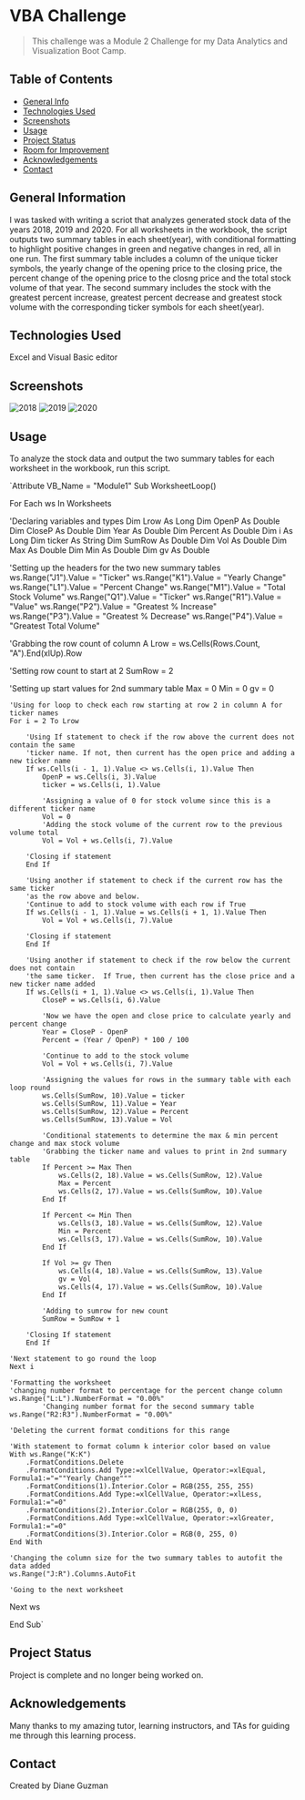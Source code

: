 # VBA Challenge
> This challenge was a Module 2 Challenge for my Data Analytics and Visualization Boot Camp.  

## Table of Contents
* [General Info](#general-information)
* [Technologies Used](#technologies-used)
* [Screenshots](#screenshots)
* [Usage](#usage)
* [Project Status](#project-status)
* [Room for Improvement](#room-for-improvement)
* [Acknowledgements](#acknowledgements)
* [Contact](#contact)


## General Information
I was tasked with writing a scriot that analyzes generated stock data of the years 2018, 2019 and 2020. For all worksheets in the workbook, the script outputs two summary tables in each sheet(year), with conditional formatting to highlight positive changes in green and negative changes in red, all in one run.  The first summary table includes a column of the unique ticker symbols, the yearly change of the opening price to the closing price, the percent change of the opening price to the closng price and the total stock volume of that year.  The second summary includes the stock with the greatest percent increase, greatest percent decrease and greatest stock volume with the corresponding ticker symbols for each sheet(year).


## Technologies Used
Excel and Visual Basic editor


## Screenshots
![2018](https://user-images.githubusercontent.com/117790100/207243880-041e7efd-ffcf-47c1-83a4-be099843748c.png)
![2019](https://user-images.githubusercontent.com/117790100/207243885-e87d355a-284b-44cd-b8ff-695f148974a2.png)
![2020](https://user-images.githubusercontent.com/117790100/207243898-ed4a8d21-c983-46b3-a0e5-5bc45342ee1c.png)


## Usage
To analyze the stock data and output the two summary tables for each worksheet in the workbook, run this script.

`Attribute VB_Name = "Module1"
Sub WorksheetLoop()

For Each ws In Worksheets

'Declaring variables and types
Dim Lrow As Long
Dim OpenP As Double
Dim CloseP As Double
Dim Year As Double
Dim Percent As Double
Dim i As Long
Dim ticker As String
Dim SumRow As Double
Dim Vol As Double
Dim Max As Double
Dim Min As Double
Dim gv As Double

'Setting up the headers for the two new summary tables
ws.Range("J1").Value = "Ticker"
ws.Range("K1").Value = "Yearly Change"
ws.Range("L1").Value = "Percent Change"
ws.Range("M1").Value = "Total Stock Volume"
ws.Range("Q1").Value = "Ticker"
ws.Range("R1").Value = "Value"
ws.Range("P2").Value = "Greatest % Increase"
ws.Range("P3").Value = "Greatest % Decrease"
ws.Range("P4").Value = "Greatest Total Volume"

'Grabbing the row count of column A
Lrow = ws.Cells(Rows.Count, "A").End(xlUp).Row

'Setting row count to start at 2
SumRow = 2

'Setting up start values for 2nd summary table
Max = 0
Min = 0
gv = 0

    'Using for loop to check each row starting at row 2 in column A for ticker names
    For i = 2 To Lrow
    
        'Using If statement to check if the row above the current does not contain the same
        'ticker name. If not, then current has the open price and adding a new ticker name
        If ws.Cells(i - 1, 1).Value <> ws.Cells(i, 1).Value Then
            OpenP = ws.Cells(i, 3).Value
            ticker = ws.Cells(i, 1).Value
            
            'Assigning a value of 0 for stock volume since this is a different ticker name
            Vol = 0
            'Adding the stock volume of the current row to the previous volume total
            Vol = Vol + ws.Cells(i, 7).Value

        'Closing if statement
        End If
        
        'Using another if statement to check if the current row has the same ticker
        'as the row above and below.
        'Continue to add to stock volume with each row if True
        If ws.Cells(i - 1, 1).Value = ws.Cells(i + 1, 1).Value Then
            Vol = Vol + ws.Cells(i, 7).Value
            
        'Closing if statement
        End If
        
        'Using another if statement to check if the row below the current does not contain
        'the same ticker.  If True, then current has the close price and a new ticker name added
        If ws.Cells(i + 1, 1).Value <> ws.Cells(i, 1).Value Then
            CloseP = ws.Cells(i, 6).Value
            
            'Now we have the open and close price to calculate yearly and percent change
            Year = CloseP - OpenP
            Percent = (Year / OpenP) * 100 / 100

            'Continue to add to the stock volume
            Vol = Vol + ws.Cells(i, 7).Value
            
            'Assigning the values for rows in the summary table with each loop round
            ws.Cells(SumRow, 10).Value = ticker
            ws.Cells(SumRow, 11).Value = Year
            ws.Cells(SumRow, 12).Value = Percent
            ws.Cells(SumRow, 13).Value = Vol
                               
            'Conditional statements to determine the max & min percent change and max stock volume
            'Grabbing the ticker name and values to print in 2nd summary table
            If Percent >= Max Then
                ws.Cells(2, 18).Value = ws.Cells(SumRow, 12).Value
                Max = Percent
                ws.Cells(2, 17).Value = ws.Cells(SumRow, 10).Value
            End If
             
            If Percent <= Min Then
                ws.Cells(3, 18).Value = ws.Cells(SumRow, 12).Value
                Min = Percent
                ws.Cells(3, 17).Value = ws.Cells(SumRow, 10).Value
            End If
            
            If Vol >= gv Then
                ws.Cells(4, 18).Value = ws.Cells(SumRow, 13).Value
                gv = Vol
                ws.Cells(4, 17).Value = ws.Cells(SumRow, 10).Value
            End If
                                          
            'Adding to sumrow for new count
            SumRow = SumRow + 1
                                         
        'Closing If statement
        End If
                          
    'Next statement to go round the loop
    Next i

    'Formatting the worksheet
    'changing number format to percentage for the percent change column
    ws.Range("L:L").NumberFormat = "0.00%"
            'Changing number format for the second summary table
    ws.Range("R2:R3").NumberFormat = "0.00%"
    
    'Deleting the current format conditions for this range
    
    'With statement to format column k interior color based on value
    With ws.Range("K:K")
        .FormatConditions.Delete
        .FormatConditions.Add Type:=xlCellValue, Operator:=xlEqual, Formula1:="=""Yearly Change"""
        .FormatConditions(1).Interior.Color = RGB(255, 255, 255)
        .FormatConditions.Add Type:=xlCellValue, Operator:=xlLess, Formula1:="=0"
        .FormatConditions(2).Interior.Color = RGB(255, 0, 0)
        .FormatConditions.Add Type:=xlCellValue, Operator:=xlGreater, Formula1:="=0"
        .FormatConditions(3).Interior.Color = RGB(0, 255, 0)
    End With

    'Changing the column size for the two summary tables to autofit the data added
    ws.Range("J:R").Columns.AutoFit
    
    'Going to the next worksheet
  
Next ws

End Sub`



## Project Status
Project is complete and no longer being worked on.


## Acknowledgements
Many thanks to my amazing tutor, learning instructors, and TAs for guiding me through this learning process.


## Contact
Created by Diane Guzman
 


